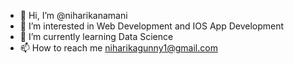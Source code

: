 - 👋 Hi, I’m @niharikanamani
- 👀 I’m interested in Web Development and IOS App Development
- 🌱 I’m currently learning Data Science
- 📫 How to reach me niharikagunny1@gmail.com

<!---
niharikanamani/niharikanamani is a ✨ special ✨ repository because its `README.md` (this file) appears on your GitHub profile.
You can click the Preview link to take a look at your changes.
--->

